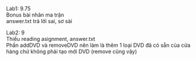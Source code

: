Lab1: 9.75 <br/>
Bonus bài nhân ma trận <br/>
answer.txt trả lời sai, sơ sài

Lab2: 9 <br/>
Thiếu reading asignment, answer.txt <br/>
Phần addDVD và removeDVD nên làm là thêm 1 loại DVD đã có sẵn của cửa hàng chứ không phải tạo mới DVD (remove cũng vậy)
